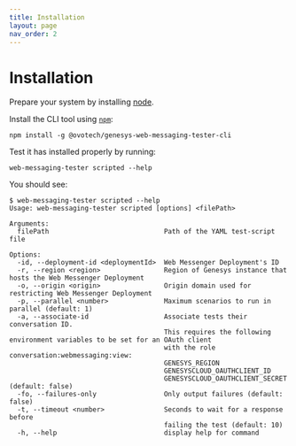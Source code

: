 ```yaml
---
title: Installation
layout: page
nav_order: 2
---
```


# Installation

Prepare your system by installing [node](https://nodejs.org/en/download/).

Install the CLI tool using [`npm`](https://www.npmjs.com/package/@ovotech/genesys-web-messaging-tester-cli):

```shell
npm install -g @ovotech/genesys-web-messaging-tester-cli
```

Test it has installed properly by running:

```shell
web-messaging-tester scripted --help
```

You should see:
```
$ web-messaging-tester scripted --help
Usage: web-messaging-tester scripted [options] <filePath>

Arguments:
  filePath                             Path of the YAML test-script file

Options:
  -id, --deployment-id <deploymentId>  Web Messenger Deployment's ID
  -r, --region <region>                Region of Genesys instance that hosts the Web Messenger Deployment
  -o, --origin <origin>                Origin domain used for restricting Web Messenger Deployment
  -p, --parallel <number>              Maximum scenarios to run in parallel (default: 1)
  -a, --associate-id                   Associate tests their conversation ID.
                                       This requires the following environment variables to be set for an OAuth client
                                       with the role conversation:webmessaging:view:
                                       GENESYS_REGION
                                       GENESYSCLOUD_OAUTHCLIENT_ID
                                       GENESYSCLOUD_OAUTHCLIENT_SECRET (default: false)
  -fo, --failures-only                 Only output failures (default: false)
  -t, --timeout <number>               Seconds to wait for a response before
                                       failing the test (default: 10)
  -h, --help                           display help for command
```

